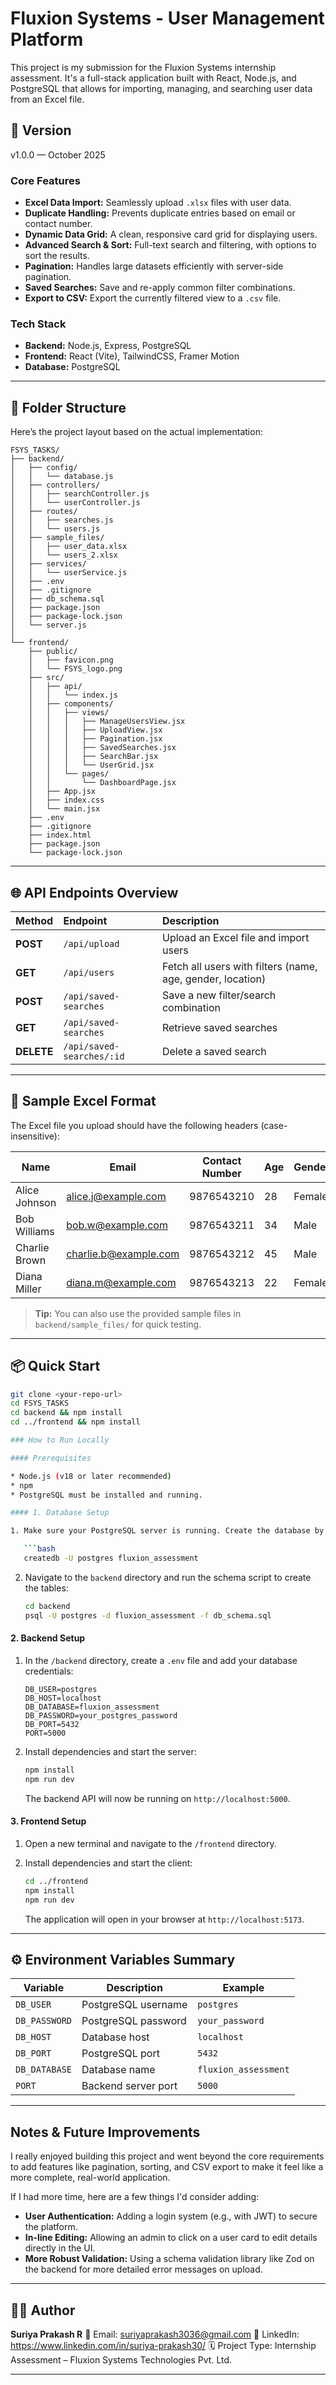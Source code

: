 # Fluxion Systems - User Management Platform

This project is my submission for the Fluxion Systems internship assessment. It's a full-stack application built with React, Node.js, and PostgreSQL that allows for importing, managing, and searching user data from an Excel file.

## 🧩 Version
v1.0.0 — October 2025

### Core Features

* **Excel Data Import:** Seamlessly upload `.xlsx` files with user data.
* **Duplicate Handling:** Prevents duplicate entries based on email or contact number.
* **Dynamic Data Grid:** A clean, responsive card grid for displaying users.
* **Advanced Search & Sort:** Full-text search and filtering, with options to sort the results.
* **Pagination:** Handles large datasets efficiently with server-side pagination.
* **Saved Searches:** Save and re-apply common filter combinations.
* **Export to CSV:** Export the currently filtered view to a `.csv` file.

### Tech Stack

* **Backend:** Node.js, Express, PostgreSQL
* **Frontend:** React (Vite), TailwindCSS, Framer Motion
* **Database:** PostgreSQL

---

## 📁 Folder Structure

Here’s the project layout based on the actual implementation:

```
FSYS_TASKS/
├── backend/
│   ├── config/
│   │   └── database.js
│   ├── controllers/
│   │   ├── searchController.js
│   │   └── userController.js
│   ├── routes/
│   │   ├── searches.js
│   │   └── users.js
│   ├── sample_files/
│   │   ├── user_data.xlsx
│   │   └── users_2.xlsx
│   ├── services/
│   │   └── userService.js
│   ├── .env
│   ├── .gitignore
│   ├── db_schema.sql
│   ├── package.json
│   ├── package-lock.json
│   └── server.js
│
└── frontend/
    ├── public/
    │   ├── favicon.png
    │   └── FSYS_logo.png
    ├── src/
    │   ├── api/
    │   │   └── index.js
    │   ├── components/
    │   │   ├── views/
    │   │   │   ├── ManageUsersView.jsx
    │   │   │   ├── UploadView.jsx
    │   │   │   ├── Pagination.jsx
    │   │   │   ├── SavedSearches.jsx
    │   │   │   ├── SearchBar.jsx
    │   │   │   └── UserGrid.jsx
    │   │   └── pages/
    │   │       └── DashboardPage.jsx
    │   ├── App.jsx
    │   ├── index.css
    │   └── main.jsx
    ├── .env
    ├── .gitignore
    ├── index.html
    ├── package.json
    └── package-lock.json
```

---

## 🌐 API Endpoints Overview

| Method     | Endpoint                  | Description                                                |
| :--------- | :------------------------ | :--------------------------------------------------------- |
| **POST**   | `/api/upload`             | Upload an Excel file and import users                      |
| **GET**    | `/api/users`              | Fetch all users with filters (name, age, gender, location) |
| **POST**   | `/api/saved-searches`     | Save a new filter/search combination                       |
| **GET**    | `/api/saved-searches`     | Retrieve saved searches                                    |
| **DELETE** | `/api/saved-searches/:id` | Delete a saved search                                      |

---

## 📄 Sample Excel Format

The Excel file you upload should have the following headers (case-insensitive):

| Name          | Email                                                 | Contact Number | Age | Gender | Location    |
| ------------- | ----------------------------------------------------- | -------------- | --- | ------ | ----------- |
| Alice Johnson | [alice.j@example.com](mailto:alice.j@example.com)     | 9876543210     | 28  | Female | New York    |
| Bob Williams  | [bob.w@example.com](mailto:bob.w@example.com)         | 9876543211     | 34  | Male   | Los Angeles |
| Charlie Brown | [charlie.b@example.com](mailto:charlie.b@example.com) | 9876543212     | 45  | Male   | Chicago     |
| Diana Miller  | [diana.m@example.com](mailto:diana.m@example.com)     | 9876543213     | 22  | Female | Houston     |

> **Tip:** You can also use the provided sample files in `backend/sample_files/` for quick testing.

---

## 📦 Quick Start
```bash
git clone <your-repo-url>
cd FSYS_TASKS
cd backend && npm install
cd ../frontend && npm install

### How to Run Locally

#### Prerequisites

* Node.js (v18 or later recommended)
* npm
* PostgreSQL must be installed and running.

#### 1. Database Setup

1. Make sure your PostgreSQL server is running. Create the database by running this command in your terminal:

   ```bash
   createdb -U postgres fluxion_assessment
   ```
2. Navigate to the `backend` directory and run the schema script to create the tables:

   ```bash
   cd backend
   psql -U postgres -d fluxion_assessment -f db_schema.sql
   ```

#### 2. Backend Setup

1. In the `/backend` directory, create a `.env` file and add your database credentials:

   ```env
   DB_USER=postgres
   DB_HOST=localhost
   DB_DATABASE=fluxion_assessment
   DB_PASSWORD=your_postgres_password
   DB_PORT=5432
   PORT=5000
   ```

2. Install dependencies and start the server:

   ```bash
   npm install
   npm run dev
   ```

   The backend API will now be running on `http://localhost:5000`.

#### 3. Frontend Setup

1. Open a new terminal and navigate to the `/frontend` directory.
2. Install dependencies and start the client:

   ```bash
   cd ../frontend
   npm install
   npm run dev
   ```

   The application will open in your browser at `http://localhost:5173`.

---

## ⚙️ Environment Variables Summary

| Variable      | Description         | Example              |
| ------------- | ------------------- | -------------------- |
| `DB_USER`     | PostgreSQL username | `postgres`           |
| `DB_PASSWORD` | PostgreSQL password | `your_password`      |
| `DB_HOST`     | Database host       | `localhost`          |
| `DB_PORT`     | PostgreSQL port     | `5432`               |
| `DB_DATABASE` | Database name       | `fluxion_assessment` |
| `PORT`        | Backend server port | `5000`               |

---

## Notes & Future Improvements

I really enjoyed building this project and went beyond the core requirements to add features like pagination, sorting, and CSV export to make it feel like a more complete, real-world application.

If I had more time, here are a few things I'd consider adding:

* **User Authentication:** Adding a login system (e.g., with JWT) to secure the platform.
* **In-line Editing:** Allowing an admin to click on a user card to edit details directly in the UI.
* **More Robust Validation:** Using a schema validation library like Zod on the backend for more detailed error messages on upload.

---

## 👨‍💻 Author

**Suriya Prakash R**
📧 Email: suriyaprakash3036@gmail.com
🔗 LinkedIn: https://www.linkedin.com/in/suriya-prakash30/
🗓️ Project Type: Internship Assessment – Fluxion Systems Technologies Pvt. Ltd.

---
